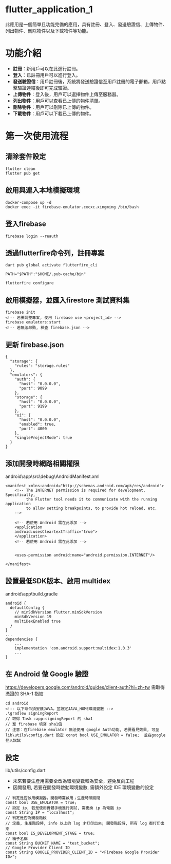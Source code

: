 # flutter_application_1

此應用是一個簡單且功能完備的應用，具有註冊、登入、發送驗證信、上傳物件、列出物件、刪除物件以及下載物件等功能。  

# 功能介紹

- **註冊**：新用戶可以在此進行註冊。
- **登入**：已註冊用戶可以進行登入。
- **發送驗證信**：用戶註冊後，系統將發送驗證信至用戶註冊的電子郵箱，用戶點擊驗證連結後即可完成驗證。
- **上傳物件**：登入後，用戶可以選擇物件上傳至服務器。
- **列出物件**：用戶可以查看已上傳的物件清單。
- **刪除物件**：用戶可以刪除已上傳的物件。  
- **下載物件**：用戶可以下載已上傳的物件。  

# 第一次使用流程  
## 清除套件設定  
```
flutter clean  
flutter pub get  
```    

## 啟用與連入本地模擬環境  
```
docker-compose up -d  
docker exec -it firebase-emulator.cxcxc.xingming /bin/bash  
```  

## 登入firebase
```
firebase login --reauth
```  

## 透過flutterfire命令列，註冊專案  
```
dart pub global activate flutterfire_cli

PATH="$PATH":"$HOME/.pub-cache/bin"  

flutterfire configure  
```  

## 啟用模擬器，並匯入firestore 測試資料集  
```
firebase init
<!-- 若要調整專案, 使用 firebase use <project_id> -->
firebase emulators:start
<!-- 若無法啟動, 檢查 firebase.json -->
```  

## 更新 firebase.json  
```  
{
  "storage": {
    "rules": "storage.rules"
  },
  "emulators": {
    "auth": {
      "host": "0.0.0.0",
      "port": 9099
    },
    "storage": {
      "host": "0.0.0.0",
      "port": 9199
    },
    "ui": {
      "host": "0.0.0.0",
      "enabled": true,
      "port": 4000
    },
    "singleProjectMode": true
  }
}
```  

## 添加開發時網路相關權限
android\app\src\debug\AndroidManifest.xml   
```   
<manifest xmlns:android="http://schemas.android.com/apk/res/android">
    <!-- The INTERNET permission is required for development. Specifically,
         the Flutter tool needs it to communicate with the running application
         to allow setting breakpoints, to provide hot reload, etc.
    -->
    
    <!-- 若使用 Android 需在此添加 -->
    <application
    android:usesCleartextTraffic="true">
    </application>
    <!-- 若使用 Android 需在此添加 -->


    <uses-permission android:name="android.permission.INTERNET"/>

</manifest>
```   

## 設置最低SDK版本、啟用 multidex
android\app\build.gradle
```
android {
  defaultConfig {
    // minSdkVersion flutter.minSdkVersion
    minSdkVersion 19 
    multiDexEnabled true
  }
}
...
dependencies {
    ...
    implementation 'com.android.support:multidex:1.0.3'
    ...
}
```

## 在 Android 做 Google 驗證
https://developers.google.com/android/guides/client-auth?hl=zh-tw
需取得憑證的 SHA-1 指紋
```
cd android
<!-- 以下命令須安裝JAVA，並設定JAVA_HOME環境變數 -->
.\gradlew signingReport
// 取得 Task :app:signingReport 的 sha1
// 至 firebase 填寫 sha1值
// 注意：在firebase emulator 無法使用 google Auth功能, 若要看見效果, 可至 lib\utils\config.dart 設定 const bool USE_EMULATOR = false;  並在google 登入試試
```

## 設定 
lib/utils/config.dart
* 未來若要生產用需要全改為環境變數較為安全，避免反向工程
* 因開發用, 若要在開發時啟動環境變數, 需額外設定 IDE 環境變數的設定  
  
```
// 判定是否啟用模擬器，開發時需啟用；生產時須關閉
const bool USE_EMULATOR = true;
// 設定 ip, 若是使用實體手機進行測試, 需更換 ip 為電腦 ip
const String IP = "localhost";
// 判定是否為開發階段
// 定義, 生產階段時, info 以上的 log 才打印出來; 開發階段時, 所有 log 都打印出來
const bool IS_DEVELOPMENT_STAGE = true;
// 桶子名稱
const String BUCKET_NAME = "test_bucket";
// Google Provider Client ID
const String GOOGLE_PROVIDER_CLIENT_ID = "<Firebase Google Provider ID>";
```